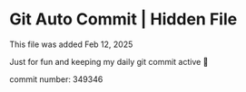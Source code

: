 # Git Auto Commit | Hidden File

This file was added Feb 12, 2025

Just for fun and keeping my daily git commit active 🤪

commit number: 349346
